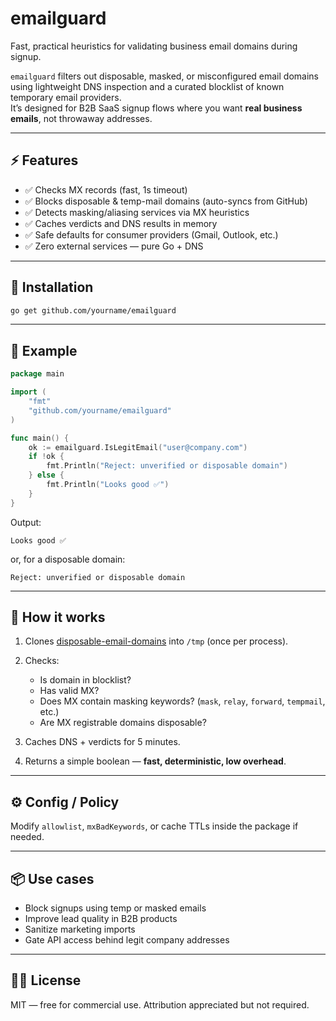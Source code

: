 # emailguard

Fast, practical heuristics for validating business email domains during signup.

`emailguard` filters out disposable, masked, or misconfigured email domains using lightweight DNS inspection and a curated blocklist of known temporary email providers.  
It’s designed for B2B SaaS signup flows where you want **real business emails**, not throwaway addresses.

---

## ⚡ Features

- ✅ Checks MX records (fast, 1s timeout)
- ✅ Blocks disposable & temp-mail domains (auto-syncs from GitHub)
- ✅ Detects masking/aliasing services via MX heuristics
- ✅ Caches verdicts and DNS results in memory
- ✅ Safe defaults for consumer providers (Gmail, Outlook, etc.)
- ✅ Zero external services — pure Go + DNS

---

## 🚀 Installation

```bash
go get github.com/yourname/emailguard
````

---

## 🧠 Example

```go
package main

import (
    "fmt"
    "github.com/yourname/emailguard"
)

func main() {
    ok := emailguard.IsLegitEmail("user@company.com")
    if !ok {
        fmt.Println("Reject: unverified or disposable domain")
    } else {
        fmt.Println("Looks good ✅")
    }
}
```

Output:

```
Looks good ✅
```

or, for a disposable domain:

```
Reject: unverified or disposable domain
```

---

## 🧩 How it works

1. Clones [disposable-email-domains](https://github.com/disposable-email-domains/disposable-email-domains) into `/tmp` (once per process).
2. Checks:

   * Is domain in blocklist?
   * Has valid MX?
   * Does MX contain masking keywords? (`mask`, `relay`, `forward`, `tempmail`, etc.)
   * Are MX registrable domains disposable?
3. Caches DNS + verdicts for 5 minutes.
4. Returns a simple boolean — **fast, deterministic, low overhead**.

---

## ⚙️ Config / Policy

Modify `allowlist`, `mxBadKeywords`, or cache TTLs inside the package if needed.

---

## 📦 Use cases

* Block signups using temp or masked emails
* Improve lead quality in B2B products
* Sanitize marketing imports
* Gate API access behind legit company addresses

---

## 🧑‍💻 License

MIT — free for commercial use.
Attribution appreciated but not required.
